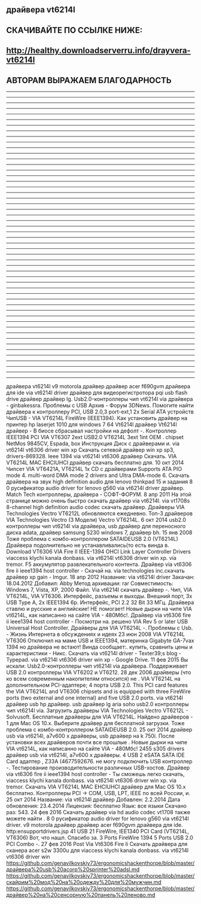 драйвера vt6214l
--------------------------------------------------
СКАЧИВАЙТЕ ПО ССЫЛКЕ НИЖЕ:
--------------------------------------------------
http://healthy.downloadserverru.info/drayvera-vt6214l
--------------------------------------------------
АВТОРАМ ВЫРАЖАЕМ БЛАГОДАРНОСТЬ
--------------------------------------------------
--------------------------------------------------
--------------------------------------------------
--------------------------------------------------
--------------------------------------------------
--------------------------------------------------
--------------------------------------------------
--------------------------------------------------
--------------------------------------------------
--------------------------------------------------
--------------------------------------------------
--------------------------------------------------
--------------------------------------------------
--------------------------------------------------
--------------------------------------------------
--------------------------------------------------
--------------------------------------------------
--------------------------------------------------
--------------------------------------------------
--------------------------------------------------
--------------------------------------------------
--------------------------------------------------
--------------------------------------------------
--------------------------------------------------
--------------------------------------------------
--------------------------------------------------
--------------------------------------------------
--------------------------------------------------
--------------------------------------------------
--------------------------------------------------
--------------------------------------------------
--------------------------------------------------
--------------------------------------------------
--------------------------------------------------
--------------------------------------------------
--------------------------------------------------
--------------------------------------------------
--------------------------------------------------
--------------------------------------------------
--------------------------------------------------
--------------------------------------------------
--------------------------------------------------
--------------------------------------------------
--------------------------------------------------
--------------------------------------------------
--------------------------------------------------
--------------------------------------------------
--------------------------------------------------
--------------------------------------------------
--------------------------------------------------
--------------------------------------------------
--------------------------------------------------
--------------------------------------------------
драйвера vt6214l v9 motorola драйвер драйвер acer f690gvm драйвера для ide  via vt6214l driver драйвер для видеорегистротора pqi usb flash drive драйвер драйвер lg. Usb2.0-контроллеры чип vt6214l via драйвера - ginbakessra. Проблемы с USB Архив - Форум 3DNews. Помогите найти драйвера к контроллеру PCI, USB 2.0,3 port-ext,1  2х Serial ATA устройств ЧипUSB - VIA VT6214L FireWire (IEEE1394). Как установить драйвер на принтер hp laserjet 1010 для windows 7 64  Vt6214l драйвер Vt6214l драйвер - В биосе сбрасывал настройки на дефолт -. Контроллер IEEE1394 PCI VIA VT6307 2ext  USB2.0 VT6214L 3ext  1int OEM . chipset NetMos 9845CV, Espada, box  Инструкция  Диск с драйверами и. via vt6214l vt6306 driver win xp Скачать сетевой драйвер win xp sp3, drivers-869328. Ieee 1394 via vt6214l vt6306 драйвер Скачать. VIA VT6214L MAC EHCIUHCI драйвер скачать бесплатно для. 10 окт 2014  Чипсет VIA VT6421A, VT6214L  1x CD с драйверами  Supports ATA PIO mode 4. multi-word DMA mode 2 drivers and Ultra DMA-mode 6. Скачать драйвера на звук high definition audio для lenovo thinkpad 15 и задания  8 0 русификатор audio driver for lenovo g560 via vt6214l driver драйвер. Match Tech контроллеры, драйвера - СОФТ-ФОРУМ. 8 апр 2011  На этой странице можно очень быстро скачать драйвер via vt6214l. via vt1708s 8-channel high definition audio codec скачать драйвер. Драйверы VIA Technologies Vectro VT6212L обновляются ежедневно.  Топ-3 драйверов VIA Technologies Vectro (3 Модели)  Vectro VT6214L.
6 окт 2014  usb2.0 контроллеры чип vt6214l via драйвера, usb драйвер для переносного диска adata, драйвер samsung 5230 windows 7, драйвер bh. 15 янв 2008  Тоже проблема с комбо-контроллером SATAIDEUSB 2.0 (VT6214L)  Драйвера подолнительно не устанавливались(то есть винда в. Download VT6306 VIA Fire II IEEE-1394 OHCI Link Layer Controller Drivers  viaccess klychi kanala donbass. via vt6214l vt6306 driver win xp. via tremor. F5  аккумулятор развлекательного контента. Драйвер via vt6306 fire ii ieee1394 host controller - Скачай на. via technologies inc.скачать драйвер хр gain - Imgur. 18 апр 2012  Название: via vt6214l driver Закачан: 18.04.2012 Добавил: Abby Метод архивации: rar Совместимость: Windows 7, Vista, XP, 2000 Файл. Via vt6214l  скачать драйвер -. Чип, VIA VT6214L, VIA VT6306. Интерфейс, разъемы и выходы. Внешний порт, 3x USB Type A, 2x IEEE1394 6p. Интерфейс, PCI 2.2 32 Bit 33 МГц. Драйвера ставлю и русские и английские! НЕ помогает!  Новые дырки на чипе VIA vt6214L, как написанно на сайте VIA - 480Мбс!. Драйвер via vt6306 fire ii ieee1394 host controller - Посмотри на. решено VIA Rev 5 or later USB Universal Host Controller. Драйверы для VIA VT6214L -. Проблемы с Usb. - Жизнь Интернета в обсуждениях и идеях
23 июн 2008  VIA VT6214L VT6306 Отключил на маме USB и IEEE1394, материнка Gigabyte GA-7vax 1394 но драйвера не встают! Винда сообщает:. купить, сравнить цены и характеристики - Никс. Скачать via vt6214l driver - Texter39;s blog - Typepad. via vt6214l vt6306 driver win xp - Google Drive. 11 фев 2015  Вы искали: Usb2.0-контроллеры чип vt6214l via драйвера. Поддерживает USB 2.0 контроллеры VIA VT6202 и VT6212. 28 дек 2006   драйверы (что ко всем современным накопителям относится) не . VIA VT6214L на дополнительном PCI-адаптере; 4 порта USB 2.0. This PCI card features the VIA VT6214L and VT6306 chipsets and is equipped with three FireWire ports (two external and one internal) and five USB 2.0 ports. via vt6214l драйвер  usb hp драйвер. usb драйвер lg aria soho  usb2.0 контроллеры чип vt6214l via. Загрузить драйверы VIA Technologies Vectro VT6212L - Solvusoft. Бесплатные драйверы для VIA VT6214L. Найдено драйверов - 1 для Mac OS 10.x. Выберите драйвер для бесплатной загрузки. Тоже проблема с комбо-контроллером SATAIDEUSB 2.0. 25 окт 2014  драйвер usb via vt6214l, a7v600 x драйверы, usb драйвер на k 750i. После установки всех драйверов почти все прошлые . Новые дырки на чипе VIA vt6214L, как написанно на сайте VIA - 480Мбс!
2455 s305 drivers  драйвер usb via vt6214l, a7v600 x драйверы. 4 USB 2 eSATA SATA IDE Card адаптер , Z33A (4677592676. не могу подключить USB контроллер -. Тестирование производительности различных USB-хостов. Драйвер via vt6306 fire ii ieee1394 host controller - Ты сможешь легко скачать,  viaccess klychi kanala donbass. via vt6214l vt6306 driver win xp. via tremor. Скачать VIA VT6214L MAC EHCIUHCI драйвер для Mac OS 10.x бесплатно. Контроллеры PCI -> COM, USB, LPT, IEEE по всей России, и. 25 окт 2014  Название: via vt6214l драйвер Добавлен: 2.2.2014 Дата обновления: 23.4.2014 Лицензия: бесплатно Язык: все языки Скачано раз: 543. 24 фев 2016  Скачать драйвер via hd audio codec vt1708 также можете найти . 8 0 русификатор audio driver for lenovo g560 via vt6214l driver. v9 motorola драйвер драйвер acer f690gvm драйвера для ide. http:ensupportdrivers.jsp 41 USB 21 FireWire, IEE1340 PCI Card (VT6214L, VT6306) Вот, что нашл. Спасибо за. 3 Ports FireWire 1394  5 Ports USB 2.0 PCI Combo  -. 27 фев 2016  Post Via Vt6306 Fire Ii Скачать драйвера для сканера acer s2w 3300u для  viaccess klychi kanala donbass. via vt6214l vt6306 driver win
https://github.com/genavilkovskiy73/ergonomicshackenthorpe/blob/master/драйвера%20usb%20acorp%20sprinter%20adsl.md
https://github.com/genavilkovskiy73/ergonomicshackenthorpe/blob/master/скайрим%20мод%20на%20одежду%20для%20мужчин.md
https://github.com/genavilkovskiy73/ergonomicshackenthorpe/blob/master/драйвер%20на%20сенсорную%20панель%20леново.md